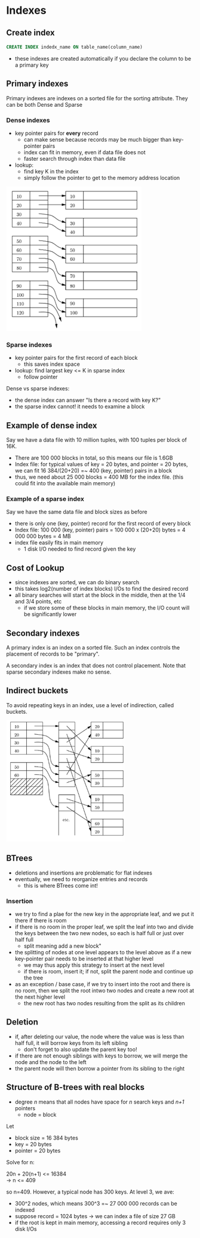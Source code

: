 # Indexes

## Create index
```sql
CREATE INDEX indedx_name ON table_name(column_name)
```
- these indexes are created automatically if you declare the column to be a primary key

## Primary indexes
Primary indexes are indexes on a sorted file for the sorting attribute. They can be both Dense and Sparse

### Dense indexes
- key pointer pairs for **every** record
  - can make sense because records may be much bigger than key-pointer pairs
  - index can fit in memory, even if data file does not
  - faster search through index than data file
- lookup:
  - find key K in the index
  - simply follow the pointer to get to the memory address location

![dense index](images/denseindex.png)

### Sparse indexes
- key pointer pairs for the first record of each block
  - this saves index space
- lookup: find largest key <= K in sparse index
  - follow pointer

Dense vs sparse indexes:
- the dense index can answer "Is there a record with key K?"
- the sparse index cannot! it needs to examine a block

## Example of dense index
Say we have a data file with 10 million tuples, with 100 tuples per block of 16K.
- There are 100 000 blocks in total, so this means our file is 1.6GB
- Index file: for typical values of key = 20 bytes, and pointer = 20 bytes, we can fit 16 384/(20+20) =~ 400 (key, pointer) pairs in a block
- thus, we need about 25 000 blocks = 400 MB for the index file. (this could fit into the available main memory)

### Example of a sparse index
Say we have the same data file and block sizes as before
- there is only one (key, pointer) record for the first record of every block
- Index file: 100 000 (key, pointer) pairs = 100 000 x (20+20) bytes = 4 000 000 bytes = 4 MB
- index file easily fits in main memory
  - 1 disk I/O needed to find record given the key

## Cost of Lookup
- since indexes are sorted, we can do binary search
- this takes log2(number of index blocks) I/Os to find the desired record
- all binary searches will start at the block in the middle, then at the 1/4 and 3/4 points, etc
  - if we store some of these blocks in main memory, the I/O count will be significantly lower

## Secondary indexes
A primary index is an index on a sorted file. Such an index controls the placement of records to be "primary".

A secondary index is an index that does not control placement. Note that sparse secondary indexes make no sense.

## Indirect buckets
To avoid repeating keys in an index, use a level of indirection, called buckets.

![indirect buckets](images/indirect.png)

## BTrees
- deletions and insertions are problematic for flat indexes
- eventually, we need to reorganize entries and records
  - this is where BTrees come int!

### Insertion
- we try to find a plae for the new key in the appropriate leaf, and we put it there if there is room
- if there is no room in the proper leaf, we split the leaf into two and divide the keys between the two new nodes, so each is half full or just over half full
  - split meaning add a new block"
- the splitting of nodes at one level appears to the level above as if a new key-pointer pair needs to be inserted at that higher level
  - we may thus apply this strategy to insert at the next level
  - if there is room, insert it; if not, split the parent node and continue up the tree
- as an exception / base case, if we try to insert into the root and there is no room, then we split the root intwo two nodes and create a new root at the next higher level
  - the new root has two nodes resulting from the split as its children

## Deletion
- if, after deleting our value, the node where the value was is less than half full, it will borrow keys from its left sibling
  - don't forget to also update the parent key too!
- if there are not enough siblings with keys to borrow, we will merge the node and the node to the left
- the parent node will then borrow a pointer from its sibling to the right

## Structure of B-trees with real blocks
- degree *n* means that all nodes have space for *n* search keys and *n+1* pointers
  - node = block

Let
- block size = 16 384 bytes
- key = 20 bytes
- pointer = 20 bytes

Solve for n:

20n + 20(n+1) <= 16384<br/>
-> n <= 409

so n=409. However, a typical node has 300 keys. At level 3, we ave:
- 300^2 nodes, which means 300^3 =~ 27 000 000 records can be indexed
- suppose record = 1024 bytes -> we can index a file of size 27 GB
- if the root is kept in main memory, accessing a record requires only 3 disk I/Os
